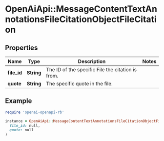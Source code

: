 # OpenAiApi::MessageContentTextAnnotationsFileCitationObjectFileCitation

## Properties

| Name | Type | Description | Notes |
| ---- | ---- | ----------- | ----- |
| **file_id** | **String** | The ID of the specific File the citation is from. |  |
| **quote** | **String** | The specific quote in the file. |  |

## Example

```ruby
require 'openai-openapi-rb'

instance = OpenAiApi::MessageContentTextAnnotationsFileCitationObjectFileCitation.new(
  file_id: null,
  quote: null
)
```

